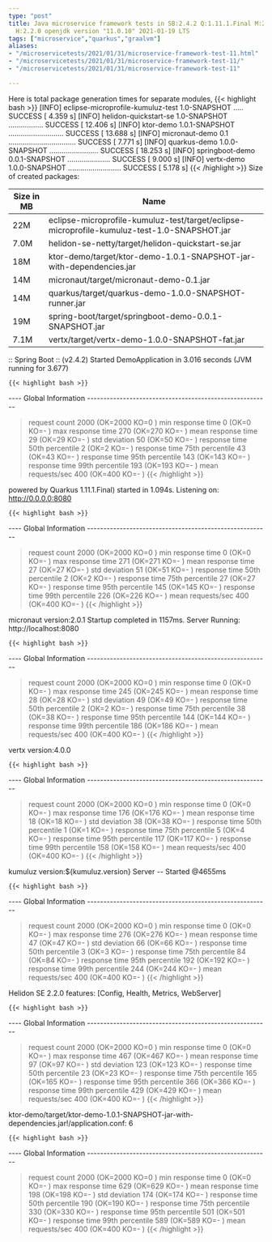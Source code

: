 ```yaml
---
type: "post"
title: Java microservice framework tests in SB:2.4.2 Q:1.11.1.Final M:2.3.0 V:4.0.0
  H:2.2.0 openjdk version "11.0.10" 2021-01-19 LTS
tags: ["microservice","quarkus","graalvm"]
aliases:
- "/microservicetests/2021/01/31/microservice-framework-test-11.html"
- "/microservicetests/2021/01/31/microservice-framework-test-11/"
- "/microservicetests/2021/01/31/microservice-framework-test-11"

---
```

 
Here is total package generation times for separate modules,
{{< highlight bash >}}
[INFO] eclipse-microprofile-kumuluz-test 1.0-SNAPSHOT ..... SUCCESS [  4.359 s]
[INFO] helidon-quickstart-se 1.0-SNAPSHOT ................. SUCCESS [ 12.406 s]
[INFO] ktor-demo 1.0.1-SNAPSHOT ........................... SUCCESS [ 13.688 s]
[INFO] micronaut-demo 0.1 ................................. SUCCESS [  7.771 s]
[INFO] quarkus-demo 1.0.0-SNAPSHOT ........................ SUCCESS [ 18.253 s]
[INFO] springboot-demo 0.0.1-SNAPSHOT ..................... SUCCESS [  9.000 s]
[INFO] vertx-demo 1.0.0-SNAPSHOT .......................... SUCCESS [  5.178 s]
{{< /highlight >}}
Size of created packages:

| Size in MB |  Name |
|------------|-------|
| 22M | eclipse-microprofile-kumuluz-test/target/eclipse-microprofile-kumuluz-test-1.0-SNAPSHOT.jar |
| 7.0M | helidon-se-netty/target/helidon-quickstart-se.jar |
| 18M | ktor-demo/target/ktor-demo-1.0.1-SNAPSHOT-jar-with-dependencies.jar |
| 14M | micronaut/target/micronaut-demo-0.1.jar |
| 14M | quarkus/target/quarkus-demo-1.0.0-SNAPSHOT-runner.jar |
| 19M | spring-boot/target/springboot-demo-0.0.1-SNAPSHOT.jar |
| 7.1M | vertx/target/vertx-demo-1.0.0-SNAPSHOT-fat.jar |


:: Spring Boot :: (v2.4.2) Started DemoApplication in 3.016 seconds (JVM running for 3.677)

    {{< highlight bash >}}
---- Global Information --------------------------------------------------------
> request count                                       2000 (OK=2000   KO=0     )
> min response time                                      0 (OK=0      KO=-     )
> max response time                                    270 (OK=270    KO=-     )
> mean response time                                    29 (OK=29     KO=-     )
> std deviation                                         50 (OK=50     KO=-     )
> response time 50th percentile                          2 (OK=2      KO=-     )
> response time 75th percentile                         43 (OK=43     KO=-     )
> response time 95th percentile                        143 (OK=143    KO=-     )
> response time 99th percentile                        193 (OK=193    KO=-     )
> mean requests/sec                                    400 (OK=400    KO=-     )
{{< /highlight >}}

powered by Quarkus 1.11.1.Final) started in 1.094s. Listening on: http://0.0.0.0:8080

    {{< highlight bash >}}
---- Global Information --------------------------------------------------------
> request count                                       2000 (OK=2000   KO=0     )
> min response time                                      0 (OK=0      KO=-     )
> max response time                                    271 (OK=271    KO=-     )
> mean response time                                    27 (OK=27     KO=-     )
> std deviation                                         51 (OK=51     KO=-     )
> response time 50th percentile                          2 (OK=2      KO=-     )
> response time 75th percentile                         27 (OK=27     KO=-     )
> response time 95th percentile                        145 (OK=145    KO=-     )
> response time 99th percentile                        226 (OK=226    KO=-     )
> mean requests/sec                                    400 (OK=400    KO=-     )
{{< /highlight >}}

micronaut version:2.0.1 Startup completed in 1157ms. Server Running: http://localhost:8080

    {{< highlight bash >}}
---- Global Information --------------------------------------------------------
> request count                                       2000 (OK=2000   KO=0     )
> min response time                                      0 (OK=0      KO=-     )
> max response time                                    245 (OK=245    KO=-     )
> mean response time                                    28 (OK=28     KO=-     )
> std deviation                                         49 (OK=49     KO=-     )
> response time 50th percentile                          2 (OK=2      KO=-     )
> response time 75th percentile                         38 (OK=38     KO=-     )
> response time 95th percentile                        144 (OK=144    KO=-     )
> response time 99th percentile                        186 (OK=186    KO=-     )
> mean requests/sec                                    400 (OK=400    KO=-     )
{{< /highlight >}}

vertx version:4.0.0

    {{< highlight bash >}}
---- Global Information --------------------------------------------------------
> request count                                       2000 (OK=2000   KO=0     )
> min response time                                      0 (OK=0      KO=-     )
> max response time                                    176 (OK=176    KO=-     )
> mean response time                                    18 (OK=18     KO=-     )
> std deviation                                         38 (OK=38     KO=-     )
> response time 50th percentile                          1 (OK=1      KO=-     )
> response time 75th percentile                          5 (OK=4      KO=-     )
> response time 95th percentile                        117 (OK=117    KO=-     )
> response time 99th percentile                        158 (OK=158    KO=-     )
> mean requests/sec                                    400 (OK=400    KO=-     )
{{< /highlight >}}

kumuluz version:${kumuluz.version} Server -- Started @4655ms

    {{< highlight bash >}}
---- Global Information --------------------------------------------------------
> request count                                       2000 (OK=2000   KO=0     )
> min response time                                      0 (OK=0      KO=-     )
> max response time                                    276 (OK=276    KO=-     )
> mean response time                                    47 (OK=47     KO=-     )
> std deviation                                         66 (OK=66     KO=-     )
> response time 50th percentile                          3 (OK=3      KO=-     )
> response time 75th percentile                         84 (OK=84     KO=-     )
> response time 95th percentile                        192 (OK=192    KO=-     )
> response time 99th percentile                        244 (OK=244    KO=-     )
> mean requests/sec                                    400 (OK=400    KO=-     )
{{< /highlight >}}

Helidon SE 2.2.0 features: [Config, Health, Metrics, WebServer]

    {{< highlight bash >}}
---- Global Information --------------------------------------------------------
> request count                                       2000 (OK=2000   KO=0     )
> min response time                                      0 (OK=0      KO=-     )
> max response time                                    467 (OK=467    KO=-     )
> mean response time                                    97 (OK=97     KO=-     )
> std deviation                                        123 (OK=123    KO=-     )
> response time 50th percentile                         23 (OK=23     KO=-     )
> response time 75th percentile                        165 (OK=165    KO=-     )
> response time 95th percentile                        366 (OK=366    KO=-     )
> response time 99th percentile                        429 (OK=429    KO=-     )
> mean requests/sec                                    400 (OK=400    KO=-     )
{{< /highlight >}}

ktor-demo/target/ktor-demo-1.0.1-SNAPSHOT-jar-with-dependencies.jar!/application.conf: 6

    {{< highlight bash >}}
---- Global Information --------------------------------------------------------
> request count                                       2000 (OK=2000   KO=0     )
> min response time                                      0 (OK=0      KO=-     )
> max response time                                    629 (OK=629    KO=-     )
> mean response time                                   198 (OK=198    KO=-     )
> std deviation                                        174 (OK=174    KO=-     )
> response time 50th percentile                        190 (OK=190    KO=-     )
> response time 75th percentile                        330 (OK=330    KO=-     )
> response time 95th percentile                        501 (OK=501    KO=-     )
> response time 99th percentile                        589 (OK=589    KO=-     )
> mean requests/sec                                    400 (OK=400    KO=-     )
{{< /highlight >}}